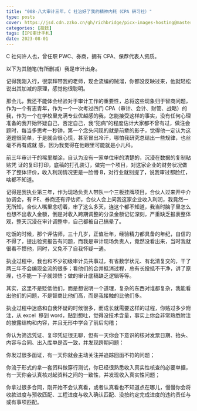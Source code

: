 ```yaml
---
title: "008-八大审计三年，C 社治好了我的精神内耗（CPA 研习社）"
type: posts
cover: https://jsd.cdn.zzko.cn/gh/richbridge/picx-images-hosting@master/thumbnail/audit.avif
categories: [投技]
tags: [IPO审计手札]
date: 2023-08-01
---
```

C 社何许人也，曾任职 PWC、券商，拥有 CPA、保荐代表人资质。

以下为其随笔(有所删减）我是审计出身。

记得我刚入行，很崇拜带我的老师，现金流编的贼溜，你都没反映过来，他就轻松说出其加减的原理，感觉他很聪明。

那会儿，我还不能体会经验对于审计工作的重要性，总将这些现象归于智商问题，作为一个有志青年，作为一个一次考过四门 CPA（审计、会计、财管、战略）的我，作为一个在学校里充满专业优越感的我，怎能接受这样的事实，没有任何心理准备的我开始怀疑自己，否定自己，我“犯病”的程度估计大家都不曾有过，做注会题时，每当多思考一秒钟，第一个念头闪现的就是前辈的影子，觉得他一定认为这道题很简单，于是就会很心慌，甚至冒出冷汗，哪怕我研究总结出一些规律，也丝毫不再有成就 感，因为我觉得在他眼里可能就是小儿科。

前三年审计干的稀里糊涂，自认为没有一家单位审的清楚的，沉浸在数据的复制粘贴凭 证的复印打印，底稿的打孔装订，做完一个项目，对这家企业的财务状况做不了整体评价，收入利润情况更是一脸懵 B，对行业就别提了，说我审过都脸红，啥都不知道。

记得是我执业第三年，作为现场负责人带队一个三板挂牌项目，合伙人过来开中介协调会，有 PE、券商还有评估师，合伙人会上问我这家企业收入利润，我竟然一无所知，合伙人嘴里念叨着，审了这么多天，连这个都不知道，我当时脑子里怎么也想不出收入金额，倒是对收入跨期调整的分录金额记忆深刻，严重缺乏报表整体观，整天沉浸在审计调整中，自己都被自己搞晕了。

吃饭的时候，那个评估师，三十几岁，正值壮年，经验精力都具备的年纪，自信的不得了，提出验资报告有问题，而我是审计现场负责人，竟然没看出来，当时我就很看不惯他，同时，又免不了自我怀疑一通。

执业过程中，我也和不少初级审计员共事过，有省数学状元、有北清复交的，干了两三年不会编现金流的很多；看他们的合并抵消过程，总有长投抵不干净，讲了原理，也不能一下子就领悟；做的审计底稿缺乏逻辑等等。

其实，这里不是贬低他们，而是想说明一个道理，复杂的东西对谁都复杂，我能看出他们的问题，不是智商比他们高，而是我接触的比他们多。

执业过程中迷惑和自我怀疑的时候很多，而成长就需要这样的过程，你贴过多少附注，从 excel  移到 word，贴到想吐，觉得没技术含量，事实上你会非常熟悉附注的披露结构和内容，并且无形中学会了前后勾稽；

你认为筛选凭证、复印凭证很无聊，但有一天你会下意识的核对发票日期、抬头、内容与合同、出入库单是否一致，并发现跨期问题：

你发过很多函证，有一天你就会主动关注并追踪回函不符的问题；

你流于形式的拿一套资料做穿行测试，你已经很熟悉收入真实性核查的必要单据，有一天你会认真核对起资料之间的一致性，并发现收入真实性问题；

你拿过很多合同，刚开始不会认真看，或者认真看也不知道点在哪儿，慢慢你会将收款进度与预收匹配、工程进度与收入确认匹配、没按约定完成进度的违约责任与或有事项匹配。
